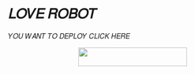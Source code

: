 # 𝐿𝑂𝑉𝐸 𝑅𝑂𝐵𝑂𝑇
𝑌𝑂𝑈 𝑊𝐴𝑁𝑇 𝑇𝑂 𝐷𝐸𝑃𝐿𝑂𝑌 𝐶𝐿𝐼𝐶𝐾 𝐻𝐸𝑅𝐸

<p align="center"><a href="https://heroku.com/deploy?template=https://github.com/Yukki79/LoveRobot"> <img src="https://img.shields.io/badge/LOVE-yellow?style=for-the-badge&logo=heroku" width="220" height="38.45"/></a></p>
